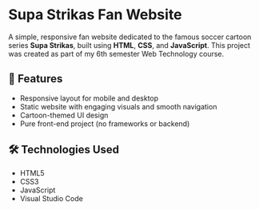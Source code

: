 # Supa Strikas Fan Website

A simple, responsive fan website dedicated to the famous soccer cartoon series **Supa Strikas**, built using **HTML**, **CSS**, and **JavaScript**. This project was created as part of my 6th semester Web Technology course.

## 🚀 Features

- Responsive layout for mobile and desktop
- Static website with engaging visuals and smooth navigation
- Cartoon-themed UI design
- Pure front-end project (no frameworks or backend)

## 🛠️ Technologies Used

- HTML5
- CSS3
- JavaScript
- Visual Studio Code

